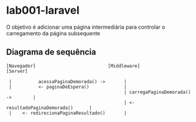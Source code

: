 # lab001-laravel

O objetivo é adicionar uma página intermediária para controlar o carregamento da página subsequente

## Diagrama de sequência

```
[Navegador]                           [Middleware]                          [Server]

 |          acessaPaginaDemorada() ->       |
 |          <- paginaDeEspera()             |
                                            | carregaPaginaDemorada() ->        |
                                            | <- resultadoPaginaDemorada()      |
 |    <- redirecionaPaginaResultado()       |
```
